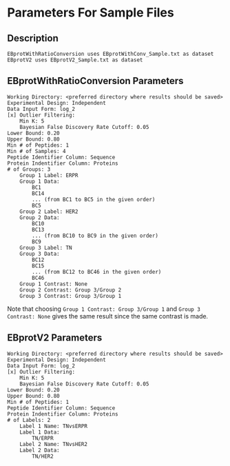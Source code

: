 # Parameters For Sample Files

## Description
	EBprotWithRatioConversion uses EBprotWithConv_Sample.txt as dataset
	EBprotV2 uses EBprotV2_Sample.txt as dataset

## EBprotWithRatioConversion Parameters
	Working Directory: <preferred directory where results should be saved>
	Experimental Design: Independent
	Data Input Form: log_2
	[x] Outlier Filtering:
		Min K: 5
		Bayesian False Discovery Rate Cutoff: 0.05
	Lower Bound: 0.20
	Upper Bound: 0.80
	Min # of Peptides: 1
	Min # of Samples: 4
	Peptide Identifier Column: Sequence
	Protein Indentifier Column: Proteins
	# of Groups: 3
		Group 1 Label: ERPR
		Group 1 Data: 
			BC1
			BC14
			... (from BC1 to BC5 in the given order)
			BC5
		Group 2 Label: HER2
		Group 2 Data:
			BC10
			BC13
			... (from BC10 to BC9 in the given order)
			BC9
		Group 3 Label: TN
		Group 3 Data:
			BC12
			BC15
			... (from BC12 to BC46 in the given order)
			BC46
		Group 1 Contrast: None
		Group 2 Contrast: Group 3/Group 2
		Group 3 Contrast: Group 3/Group 1 

Note that choosing `Group 1 Contrast: Group 3/Group 1` and `Group 3 Contrast: None` gives the same result since the same contrast is made.

## EBprotV2 Parameters
	Working Directory: <preferred directory where results should be saved>
	Experimental Design: Independent
	Data Input Form: log_2
	[x] Outlier Filtering:
		Min K: 5
		Bayesian False Discovery Rate Cutoff: 0.05
	Lower Bound: 0.20
	Upper Bound: 0.80
	Min # of Peptides: 1
	Peptide Identifier Column: Sequence
	Protein Indentifier Column: Proteins
	# of Labels: 2
		Label 1 Name: TNvsERPR
		Label 1 Data: 
			TN/ERPR
		Label 2 Name: TNvsHER2
		Label 2 Data:
			TN/HER2

		

